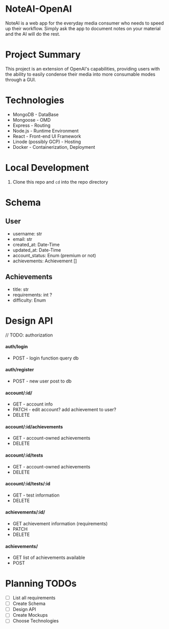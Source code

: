 # NoteAI-OpenAI
NoteAI is a web app for the everyday media consumer who needs to speed up their workflow. Simply ask the app to document notes on your material and the AI will do the rest.

# Project Summary
This project is an extension of OpenAI's capabilities, providing users with the ability to easily condense their media into more consumable modes through a GUI. 

# Technologies
- MongoDB - DataBase
- Mongoose - OMD
- Express - Routing
- Node.js - Runtime Environment
- React - Front-end UI Framework
- Linode (possibly GCP) - Hosting
- Docker - Containerization, Deployment

# Local Development
1. Clone this repo and `cd` into the repo directory

# Schema

## User

- username: str
- email: str
- created_at: Date-Time
- updated_at: Date-Time
- account_status: Enum (premium or not)
- achievements: Achievement []

## Achievements

- title: str
- requirements: int ?
- difficulty: Enum

# Design API
// TODO: authorization

#### auth/login
- POST - login function query db

#### auth/register
- POST - new user post to db

#### account/:id/
- GET - account info
- PATCH - edit account? add achievement to user?
- DELETE

#### account/:id/achievements
- GET - account-owned achievements
- DELETE

#### account/:id/tests
- GET - account-owned achievements
- DELETE

#### account/:id/tests/:id
- GET - test information
- DELETE

#### achievements/:id/
- GET achievement information (requirements)
- PATCH
- DELETE

#### achievements/
- GET list of achievements available
- POST

# Planning TODOs
- [ ] List all requirements
- [ ] Create Schema
- [ ] Design API
- [ ] Create Mockups
- [ ] Choose Technologies
